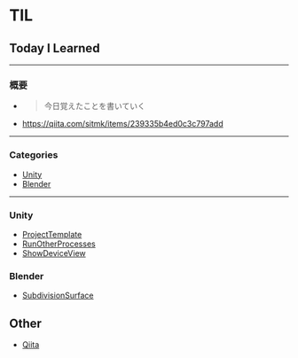 # TIL

## Today I Learned

* * *

### 概要

-   > 今日覚えたことを書いていく
-   <https://qiita.com/sitmk/items/239335b4ed0c3c797add>

* * *

### Categories

-   [Unity](#unity)
-   [Blender](#blender)

* * *

### Unity

-   [ProjectTemplate](Unity/ProjectTemplate.md)
-   [RunOtherProcesses](Unity/RunOtherProcesses.md)
-   [ShowDeviceView](Unity/ShowDeviceView.md)

### Blender

-   [SubdivisionSurface](Blender/SubdivisionSurface.md)

## Other
-   [Qiita](https://qiita.com/kyourikey)
